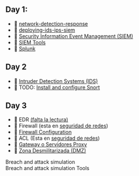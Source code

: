 ## Day 1:

- 📗 [network-detection-response](./network-detection-response.es.md)
- 📗 [deploying-ids-ips-siem](./deploying-ids-ips-siem.es.md)
- 📗 [Security Information Event Management (SIEM)](./security-information-event-management.es.md)
- 📗 [SIEM Tools](./siem-tools.es.md)
- 📗 [Splunk](./splunk.es.md)

## Day 2

- 📗 [Intruder Detection Systems (IDS)](./intruder-detection-systems.es.md)
- 🧪 TODO: [Install and configure Snort](https://github.com/breatheco-de/snort-installation-and-configuration-project)

## Day 3
- 📗 EDR [(falta la lectura)](https://www.awesomescreenshot.com/image/49319485?key=f13cc4367c7e0ddbe96a8bac84ed4179)
- 📗 Firewall (esta en [seguridad de redes](https://github.com/4GeeksAcademy/cybersecurity-syllabus/blob/main/05-seguridad-redes-2/firewall.es.md))
- 📗 [Firewall Configuration](./firewall-configuration.es.md)
- 📗 ACL (Esta en [seguridad de redes](https://github.com/4GeeksAcademy/cybersecurity-syllabus/blob/main/05-seguridad-redes-2/access-control-lists.es.md))
- 📗 [Gateway o Servidores Proxy](./gateway-servidores-proxy.es.md)
- 📗 [Zona Desmilitarizada (DMZ)](demilitarized-zone-dmz.es.md)


Breach and attack simulation  
Breach and attack simulation Tools
